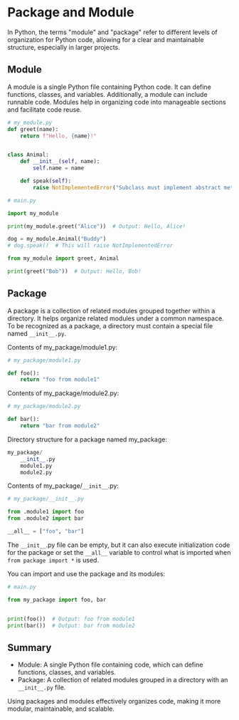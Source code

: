# Package and Module

In Python, the terms "module" and "package" refer to different levels of organization for Python code, allowing for a clear and maintainable structure, especially in larger projects.

## Module

A module is a single Python file containing Python code. It can define functions, classes, and variables. Additionally, a module can include runnable code. Modules help in organizing code into manageable sections and facilitate code reuse.

```py
# my_module.py
def greet(name):
    return f"Hello, {name}!"


class Animal:
    def __init__(self, name):
        self.name = name

    def speak(self):
        raise NotImplementedError("Subclass must implement abstract method")
```

```py
# main.py

import my_module

print(my_module.greet("Alice"))  # Output: Hello, Alice!

dog = my_module.Animal("Buddy")
# dog.speak()  # This will raise NotImplementedError
```

```py
from my_module import greet, Animal

print(greet("Bob"))  # Output: Hello, Bob!
```

## Package

A package is a collection of related modules grouped together within a directory. It helps organize related modules under a common namespace. To be recognized as a package, a directory must contain a special file named `__init__.py`.

Contents of my_package/module1.py:

```py
# my_package/module1.py

def foo():
    return "foo from module1"
```

Contents of my_package/module2.py:

```py
# my_package/module2.py

def bar():
    return "bar from module2"
```

Directory structure for a package named my_package:

```py
my_package/
    __init__.py
    module1.py
    module2.py
```

Contents of my_package/`__init__`.py:

```py
# my_package/__init__.py

from .module1 import foo
from .module2 import bar

__all__ = ["foo", "bar"]
```

The `__init__`.py file can be empty, but it can also execute initialization code for the package or set the `__all__` variable to control what is imported when `from package import *` is used.

You can import and use the package and its modules:

```py
# main.py

from my_package import foo, bar


print(foo())  # Output: foo from module1
print(bar())  # Output: bar from module2
```

## Summary

- Module: A single Python file containing code, which can define functions, classes, and variables.
- Package: A collection of related modules grouped in a directory with an `__init__.py` file.

Using packages and modules effectively organizes code, making it more modular, maintainable, and scalable.

